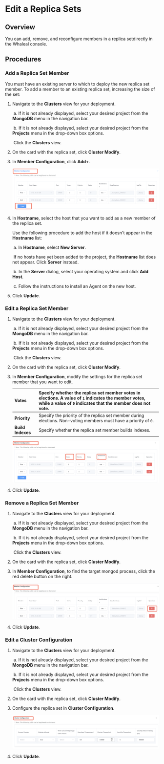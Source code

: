 # Edit a Replica Sets

## Overview

You can add, remove, and reconfigure members in a replica setdirectly in the Whaleal console.

## Procedures

### Add a Replica Set Member

You must have an existing server to which to deploy the new replica set member. To add a member to an existing replica set, increasing the size of the set:

1. Navigate to the **Clusters** view for your deployment.

   ​		a. If it is not already displayed, select your desired project from the **MongoDB** menu in the navigation bar.

   ​		b. If it is not already displayed, select your desired project from the **Projects** menu in the drop-down box options.

   ​		Click the **Clusters** view.

2. On the card with the replica set, click **Cluster Modify**.

3. In **Member Configuration**, click **Add+**.

   ![image-20240625133723128](../../images/whaleal-platform/05-manage-deployment/add.png)

4. In **Hostname**, select the host that you want to add as a new member of the replica set.

   Use the following procedure to add the host if it doesn't appear in the **Hostname** list:

   ​		a. In **Hostname**, select **New Server**.

   ​			If no hosts have yet been added to the project, the **Hostname** list does not appear. Click **Server** instead.

   ​		b. In the **Server** dialog, select your operating system and click **Add Host**.

   ​		c. Follow the instructions to install an Agent on the new host.

1. Click **Update**.

### Edit a Replica Set Member

1. Navigate to the **Clusters** view for your deployment.

   ​		a. If it is not already displayed, select your desired project from the **MongoDB** menu in the navigation bar.

   ​		b. If it is not already displayed, select your desired project from the **Projects** menu in the drop-down box options.

   ​		Click the **Clusters** view.

2. On the card with the replica set, click **Cluster Modify**.

3. In **Member Configuration**, modify the settings for the replica set member that you want to edit.

   

   | **Votes**         | Specify whether the replica set member votes in elections. A value of `1` indicates the member votes, while a value of `0` indicates that the member does not vote. |
   | :---------------- | :----------------------------------------------------------- |
   | **Priority**      | Specify the priority of the replica set member during elections. Non-voting members must have a priority of `0`. |
   | **Build Indexes** | Specify whether the replica set member builds indexes.       |

   

   ![edit](../../images/whaleal-platform/05-manage-deployment/edit.png)

1. Click **Update**.

### Remove a Replica Set Member

1. Navigate to the **Clusters** view for your deployment.

   ​		a. If it is not already displayed, select your desired project from the **MongoDB** menu in the navigation bar.

   ​		b. If it is not already displayed, select your desired project from the **Projects** menu in the drop-down box options.

   ​		Click the **Clusters** view.

2. On the card with the replica set, click **Cluster Modify**.

3. In **Member Configuration**, to find the target mongod process, click the red delete button on the right.

   ![image-20240625133723128](../../images/whaleal-platform/05-manage-deployment/delete.png)

1. Click **Update**.

### Edit a Cluster Configuration

1. Navigate to the **Clusters** view for your deployment.

   ​		a. If it is not already displayed, select your desired project from the **MongoDB** menu in the navigation bar.

   ​		b. If it is not already displayed, select your desired project from the **Projects** menu in the drop-down box options.

   ​		Click the **Clusters** view.

2. On the card with the replica set, click **Cluster Modify**.

3. Configure the replica set in **Cluster Configuration**.

   ![cluserConfig](../../images/whaleal-platform/05-manage-deployment/config.png)

1. Click **Update**.

